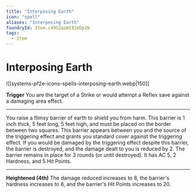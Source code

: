 ```yaml
---
title: "Interposing Earth"
icon: "spell"
aliases: "Interposing Earth"
foundryId: Item.c49SZaoW192eDp1N
tags:
  - Item
---
```


# Interposing Earth
![[systems-pf2e-icons-spells-interposing-earth.webp|150]]

**Trigger** You are the target of a Strike or would attempt a Reflex save against a damaging area effect.

* * *

You raise a flimsy barrier of earth to shield you from harm. This barrier is 1 inch thick, 5 feet long, 5 feet high, and must be placed on the border between two squares. This barrier appears between you and the source of the triggering effect and grants you standard cover against the triggering effect. If you would be damaged by the triggering effect despite this barrier, the barrier is destroyed, and the damage dealt to you is reduced by 2. The barrier remains in place for 3 rounds (or until destroyed). It has AC 5, 2 Hardness, and 5 Hit Points.

* * *

**Heightened (4th)** The damage reduced increases to 8, the barrier's hardness increases to 8, and the barrier's Hit Points increases to 20.
